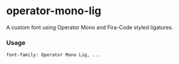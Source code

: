 # operator-mono-lig
A custom font using Operator Mono and Fira-Code styled ligatures.

### Usage
```font-family: Operator Mono Lig, ...```
